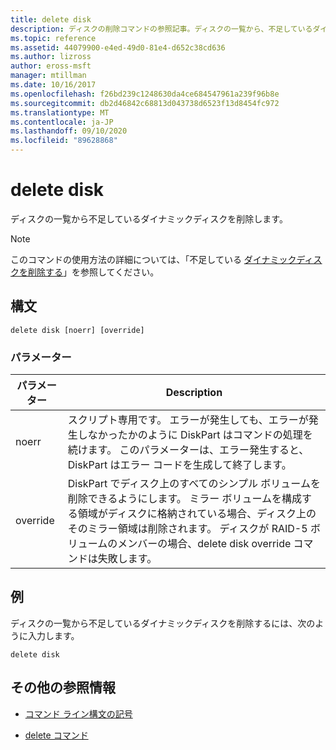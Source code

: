 ```yaml
---
title: delete disk
description: ディスクの削除コマンドの参照記事。ディスクの一覧から、不足しているダイナミックディスクを削除します。
ms.topic: reference
ms.assetid: 44079900-e4ed-49d0-81e4-d652c38cd636
ms.author: lizross
author: eross-msft
manager: mtillman
ms.date: 10/16/2017
ms.openlocfilehash: f26bd239c1248630da4ce684547961a239f96b8e
ms.sourcegitcommit: db2d46842c68813d043738d6523f13d8454fc972
ms.translationtype: MT
ms.contentlocale: ja-JP
ms.lasthandoff: 09/10/2020
ms.locfileid: "89628868"
---
```

# <a name="delete-disk"></a>delete disk

ディスクの一覧から不足しているダイナミックディスクを削除します。

> [!NOTE]
> このコマンドの使用方法の詳細については、「不足している [ダイナミックディスクを削除する](/previous-versions/windows/it-pro/windows-server-2008-r2-and-2008/cc753029(v=ws.11))」を参照してください。

## <a name="syntax"></a>構文

```
delete disk [noerr] [override]
```

### <a name="parameters"></a>パラメーター

| パラメーター | Description |
| --------- | ----------- |
| noerr | スクリプト専用です。 エラーが発生しても、エラーが発生しなかったかのように DiskPart はコマンドの処理を続けます。 このパラメーターは、エラー発生すると、DiskPart はエラー コードを生成して終了します。 |
| override | DiskPart でディスク上のすべてのシンプル ボリュームを削除できるようにします。 ミラー ボリュームを構成する領域がディスクに格納されている場合、ディスク上のそのミラー領域は削除されます。 ディスクが RAID-5 ボリュームのメンバーの場合、delete disk override コマンドは失敗します。 |

## <a name="examples"></a>例

ディスクの一覧から不足しているダイナミックディスクを削除するには、次のように入力します。

```
delete disk
```

## <a name="additional-references"></a>その他の参照情報

- [コマンド ライン構文の記号](command-line-syntax-key.md)

- [delete コマンド](delete.md)
